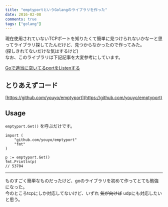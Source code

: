 ```yaml
---
title: "emptyportというGolangのライブラリを作った"
date: 2016-02-08
comments: true
tags: ["golang"]
---
```


現在使用されていないTCPポートを知りたくて簡単に見つけられないかなーと思ってライブラリ探してたんだけど、見つからなかったので作ってみた。  
(探しきれてないだけな気はするけど)  
なお、このライブラリは下記記事を大変参考にしています。  

[Goで適当に空いてるportをListenする](http://qiita.com/sfujiwara/items/7629fa0cfac5603dab30)  

## とりあえずコード

[https://github.com/youyo/emptyport](https://github.com/youyo/emptyport)

## Usage

`emptyport.Get()` を呼ぶだけです。

```
import (
	"github.com/youyo/emptyport"
	"fmt"
)

p := emptyport.Get()
fmt.Println(p)
// 53704
```

---

ものすごく簡単なものだったけど、goのライブラリを初めて作ってとても勉強になった。  
今のところtcpにしか対応してないけど、いずれ ~~気が向けば~~ udpにも対応したいと思う。

